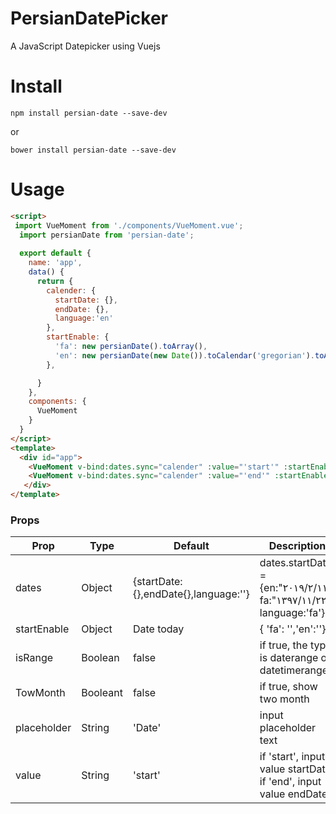 # PersianDatePicker
A JavaScript Datepicker using Vuejs

# Install
```
npm install persian-date --save-dev
```
or 
```
bower install persian-date --save-dev
```
# Usage
```html
<script>
 import VueMoment from './components/VueMoment.vue';
  import persianDate from 'persian-date';
  
  export default {
    name: 'app',
    data() {
      return {
        calender: {
          startDate: {},
          endDate: {},
          language:'en'
        },
        startEnable: {
          'fa': new persianDate().toArray(),
          'en': new persianDate(new Date()).toCalendar('gregorian').toArray()
        },

      }
    },
    components: {
      VueMoment
    }
  }
</script>
<template>
  <div id="app">
    <VueMoment v-bind:dates.sync="calender" :value="'start'" :startEnable="startEnable"  :isRange="true" :TowMonth="true" :placeholder="'Start Date'"  />
    <VueMoment v-bind:dates.sync="calender" :value="'end'" :startEnable="startEnable"  :isRange="true" :TowMonth="true" :placeholder="'End Date'"  /> 
   </div>
</template>


```

### Props

| Prop                | Type         | Default                  | Description                                                      |
|---------------------|--------------|--------------------------|------------------------------------------------------------------|
| dates               | Object       | {startDate:{},endDate{},language:''} | dates.startDate ={en:"۲۰۱۹/۲/۱۱", fa:"۱۳۹۷/۱۱/۲۲", language:'fa'} |  
| startEnable         | Object       | Date today               | { 'fa': '','en':''}                                              |
| isRange             | Boolean      | false                    | if true, the type is daterange or datetimerange                  |
| TowMonth            | Booleant     | false                    | if true, show two month                                          |
| placeholder         | String       | 'Date'                   | input placeholder text                                           |
| value               | String       | 'start'                  | if 'start', input value startDate. if 'end', input value endDate |
